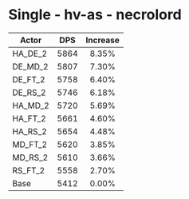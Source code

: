 # Single - hv-as - necrolord
| Actor | DPS | Increase |
|---|:---:|:---:|
|HA_DE_2|5864|8.35%|
|DE_MD_2|5807|7.30%|
|DE_FT_2|5758|6.40%|
|DE_RS_2|5746|6.18%|
|HA_MD_2|5720|5.69%|
|HA_FT_2|5661|4.60%|
|HA_RS_2|5654|4.48%|
|MD_FT_2|5620|3.85%|
|MD_RS_2|5610|3.66%|
|RS_FT_2|5558|2.70%|
|Base|5412|0.00%|
